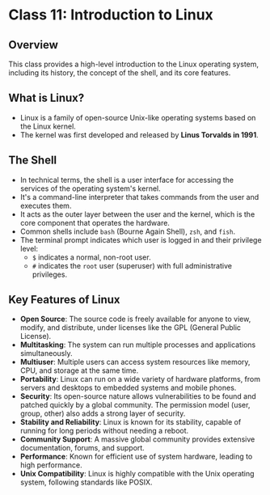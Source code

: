 # Class 11: Introduction to Linux

## Overview

This class provides a high-level introduction to the Linux operating system, including its history, the concept of the shell, and its core features.

## What is Linux?

* Linux is a family of open-source Unix-like operating systems based on the Linux kernel.
* The kernel was first developed and released by **Linus Torvalds in 1991**.

## The Shell

* In technical terms, the shell is a user interface for accessing the services of the operating system's kernel.
* It's a command-line interpreter that takes commands from the user and executes them.
* It acts as the outer layer between the user and the kernel, which is the core component that operates the hardware.
* Common shells include `bash` (Bourne Again Shell), `zsh`, and `fish`.
* The terminal prompt indicates which user is logged in and their privilege level:
    * `$` indicates a normal, non-root user.
    * `#` indicates the `root` user (superuser) with full administrative privileges.

## Key Features of Linux

* **Open Source**: The source code is freely available for anyone to view, modify, and distribute, under licenses like the GPL (General Public License).
* **Multitasking**: The system can run multiple processes and applications simultaneously.
* **Multiuser**: Multiple users can access system resources like memory, CPU, and storage at the same time.
* **Portability**: Linux can run on a wide variety of hardware platforms, from servers and desktops to embedded systems and mobile phones.
* **Security**: Its open-source nature allows vulnerabilities to be found and patched quickly by a global community. The permission model (user, group, other) also adds a strong layer of security.
* **Stability and Reliability**: Linux is known for its stability, capable of running for long periods without needing a reboot.
* **Community Support**: A massive global community provides extensive documentation, forums, and support.
* **Performance**: Known for efficient use of system hardware, leading to high performance.
* **Unix Compatibility**: Linux is highly compatible with the Unix operating system, following standards like POSIX.

